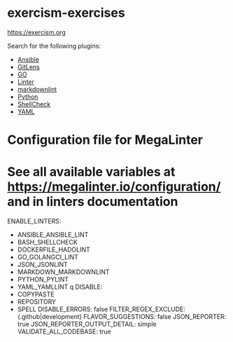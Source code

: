 # exercism-exercises

https://exercism.org



Search for the following plugins:

- [Ansible](https://marketplace.visualstudio.com/items?itemName=redhat.ansible)
- [GitLens](https://marketplace.visualstudio.com/items?itemName=eamodio.gitlens)
- [GO](https://marketplace.visualstudio.com/items?itemName=golang.Go)
- [Linter](https://marketplace.visualstudio.com/items?itemName=fnando.linter)
- [markdownlint](https://marketplace.visualstudio.com/items?itemName=DavidAnson.vscode-markdownlint)
- [Python](https://marketplace.visualstudio.com/items?itemName=ms-python.python)
- [ShellCheck](https://marketplace.visualstudio.com/items?itemName=timonwong.shellcheck)
- [YAML](https://marketplace.visualstudio.com/items?itemName=redhat.vscode-yaml)

# Configuration file for MegaLinter

# See all available variables at <https://megalinter.io/configuration/> and in linters documentation

ENABLE_LINTERS:

- ANSIBLE_ANSIBLE_LINT
- BASH_SHELLCHECK
- DOCKERFILE_HADOLINT
- GO_GOLANGCI_LINT
- JSON_JSONLINT
- MARKDOWN_MARKDOWNLINT
- PYTHON_PYLINT
- YAML_YAMLLINT
q
DISABLE:
- COPYPASTE
- REPOSITORY
- SPELL
DISABLE_ERRORS: false
FILTER_REGEX_EXCLUDE: (\.github|development)
FLAVOR_SUGGESTIONS: false
JSON_REPORTER: true
JSON_REPORTER_OUTPUT_DETAIL: simple
VALIDATE_ALL_CODEBASE: true
